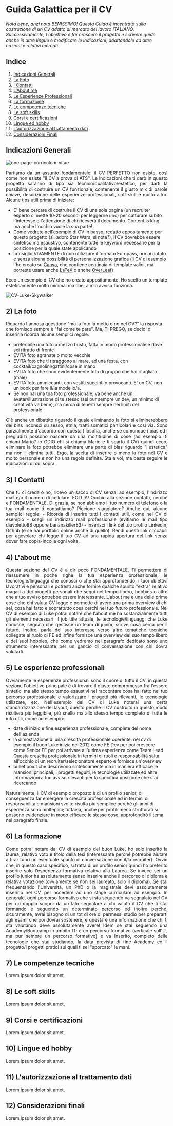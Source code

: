 # Guida Galattica per il CV
*Nota bene, anzi nota BENISSIMO! Questa Guida è incentrata sulla costruzione di un CV adatto al mercato del lavoro ITALIANO. Successivamente, l'obiettivo è far crescere il progetto e scrivere guide anche in altre lingue e modificare le indicazioni, adattandole ad altre nazioni e relativi mercati.*

## Indice
  1. [Indicazioni Generali](#1-indicazioni-generali)
  2. [La Foto](#2-la-foto)
  3. [I Contatti](#3-i-contatti)
  4. [L'About me](#4-labout-me)
  5. [Le Esperienze Professionali](#5-le-esperienze-professionali)
  6. [La formazione](#6-la-formazione)
  7. [Le competenze tecniche](#7-le-competenze-tecniche)
  8. [Le soft skills](#8-le-soft-skills)
  9. [Corsi e certificazioni](#9-corsi-e-certificazioni)
  10. [Lingue ed hobby](#10-lingue-ed-hobby)
  11. [L'autorizzazione al trattamento dati](#11-lautorizzazione-al-trattamento-dati)
  12. [Considerazioni Finali](#12-considerazioni-finali)

## Indicazioni Generali
![one-page-curriculum-vitae](./assets/images/one-page-curriculum-vitae.jpg)

<p align="justify">
Partiamo da un assunto fondamentale: il CV PERFETTO non esiste, così come non esiste "il CV a prova di ATS". 
Le indicazioni che ti darò in questo progetto saranno di tipo sia tecnico/qualitativo/estetico, per darti la possibilità di costruire un CV funzionale, contenente il giusto mix di parole chiave, descrizione delle esperienze professionali, soft skill e molto altro.
Alcune tips utili prima di iniziare: 
  </p>
  
- E' bene cercare di costruire il CV di una sola pagina (un recruiter esperto ci mette 10-20 secondi per leggerne uno) per catturare subito l'interesse e l'attenzione di chi riceverà il documento. Content is king, ma anche l'occhio vuole la sua parte!
- Come vedrete nell'esempio di CV in basso, redatto appositamente per questo progetto (sì, adoro Star Wars, si nota?), il CV dovrebbe essere sintetico ma esaustivo, contenente tutte le keyword necessarie per la posizione per la quale state applicando
- consiglio VIVAMENTE di non utilizzare il formato Europass, ormai datato e senza alcuna possibilità di personalizzazione grafica (il CV di esempio l'ho creato su <a href="https://www.canva.com/">Canva</a>, che contiene centinaia di template validi, ma potreste usare anche <a href="https://www.latextemplates.com/">LaTeX</a> o anche <a href="https://www.overleaf.com/">OverLeaf</a>)


Ecco un esempio di CV che ho creato appositamente. Ho scelto un template esteticamente molto minimal ma che, a mio avviso funziona.

![CV-Luke-Skywalker](./assets/images/CV-Luke-Skywalker-FE-Developer_v3.png)

## 2) La foto
Riguardo l'annosa questione "ma la foto la metto o no nel CV?" la risposta che fornisco sempre è "fai come te pare". Ma, TI PREGO, se decidi di inserirla ricorda alcune semplici regole:
- preferibile una foto a mezzo busto, fatta in modo professionale e dove sei ritratto di fronte
- EVITA foto sgranate o molto vecchie
- EVITA foto che ti ritraggono al mare, ad una festa, con cocktail/cagnolini/gattini/cose in mano
- EVITA foto che sono evidentemente foto di gruppo che hai ritagliato (male)
- EVITA foto ammiccanti, con vestiti succinti o provocanti. E' un CV, non un book per fare il/la modello/a.
- Se non hai una tua foto professionale, va bene anche un avatar/illustrazione di te stesso (sei pur sempre un dev, un minimo di creatività va bene), ma cerca di tenerti sempre nei limiti del professionale

<p align="justify">
C'è anche un dibattito riguardo il quale eliminando la foto si eliminerebbero dei bias inconsci su sesso, etnia, tratti somatici particolari e così via. Sono parzialmente d'accordo con questa filosofia, anche se comunque i bias ed i pregiudizi possono nascere da una moltitudine di cose (ad esempio: ti chiami Mario? Io ODIO chi si chiama Mario e ti scarto il CV) quindi ecco, eliminare la foto potrebbe eliminare una parte di bias riguardo "l'estetica" ma non li elimina tutti.
Ergo, la scelta di inserire o meno la foto nel CV è molto personale e non ha una regola definita. Sta a voi, ma basta seguire le indicazioni di cui sopra.
</p>

## 3) I Contatti
<p align="justify">
Che tu ci creda o no, ricevo un sacco di CV senza, ad esempio, l'indirizzo mail e/o il numero di cellulare. FOLLIA! 
Occhio alla sezione contatti, perché è FONDAMENTALE. Di grazia, se non abbiamo il tuo numero di telefono o la tua mail come ti contattiamo? Piccione viaggiatore?
Anche qui, alcune semplici regole:
- Ricorda di inserire tutti i contatti utili, come nel CV di esempio
- scegli un indirizzo mail professionale (evitiamo le mail tipo diavoletto88 oppure bananakiller83)
- inserisci i link del tuo profilo Linkedin, Github (e se hai portfolio online anche di quello). Rendi questi link cliccabili per agevolare chi legge il tuo CV ad una rapida apertura del link senza dover fare copia-incolla ogni volta.
</p>

## 4) L'about me
<p align="justify">
  Questa sezione del CV è a dir poco FONDAMENTALE. Ti permetterà di riassumere in poche righe la tua esperienza professionale, le tecnologie/linguaggi che conosci o che stai approfondendo, i tuoi obiettivi lavorativi e personali e potresti anche fornire qualche spunto "extra" relativo magari a dei progetti personali che segui nel tempo libero, hobbies o altro che a tuo avviso potrebbe essere interessante. 
  L'about me è una delle prime cose che chi valuta CV legge e permette di avere una prima overview di chi sei, cosa hai fatto e soprattutto cosa cerchi nel tuo futuro professionale. Nel CV di esempio di Luke potrai notare che l'about me ha sostanzialmente tutti gli elementi necessari: il job title attuale, le tecnologie/linguaggi che Luke conosce, segnala che gestisce un team di junior, scrive cosa cerca per il futuro. Inoltre, parla del suo interesse verso altre tematiche tecniche collegate al ruolo di FE ed infine fornisce una overview del suo tempo libero e dei suoi hobbies, che come vedremo nel paragrafo dedicato sono uno strumento interessante per un gancio di conversazione con chi dovrà valutarti.
</p>

## 5) Le esperienze professionali
<p align="justify">
  Ovviamente le esperienze professionali sono il cuore di tutto il CV: in questa sezione l'obiettivo principale è di trovare il giusto compromesso fra l'essere sintetici ma allo stesso tempo esaustivi nel raccontare cosa hai fatto nel tuo percorso professionale e valorizzare i progetti più rilevanti, le tecnologie utilizzate, etc. Nell'esempio del CV di Luke noterai una certa standardizzazione del layout, questo perché il CV costruito in questo modo risulterà più leggibile, più snello ma allo stesso tempo completo di tutte le info utili, come ad esempio:
  </p>
  
  - date di inizio e fine esperienza professionale, complete del nome dell'azienda
  - la dimostrazione di una crescita professionale coerente: nel cv di esempio il buon Luke inizia nel 2012 come FE Dev per poi crescere come Senior FE per poi arrivare all'ultima esperienza come Team Lead. Questa crescita professionale in termini di ruoli e responsabilità salta all'occhio di un recruiter/selezionatore esperto e fornisce un'overview
  - bullet point che descrivono sinteticamente ma in maniera efficace le mansioni principali, i progetti seguiti, le tecnologie utilizzate ed altre informazioni a tuo avviso rilevanti per la specifica posizione che stai ricercando

Naturalmente, il CV di esempio proposto è di un profilo senior, di conseguenza far emergere la crescita professionale ed in termini di responsabilità e mansioni svolte risulta più semplice perché gli anni di esperienza sono molteplici; tuttavia, anche per profili meno strutturati si possono evidenziare in modo efficace le stesse cose, approfondirò il tema nel paragrafo finale.

## 6) La formazione
<p align="justify">
  Come potrai notare dal CV di esempio del buon Luke, ho solo inserito la laurea, relativo voto e titolo della tesi (interessante perché potrebbe aiutare a tirar fuori un eventuale spunto di conversazione con il/la recruiter). Ovvio che, in questo caso specifico, si tratta di un profilo senior quindi ho preferito inserire solo l'esperienza formativa relativa alla Laurea. Se invece sei un profilo junior ha assolutamente senso inserire anche il percorso di diploma e relativa votazione (ovviamente se non sei laureato, solo il diploma). Se stai frequentando l'Università, un PhD o la magistrale devi assolutamente inserirlo nel CV, per accedere ad uno stage curriculare ad esempio. In generale, ogni percorso formativo che si sta seguendo va segnalato nel CV per un doppio scopo: da un lato segnalare a chi valuta il CV che ti stai formando e seguendo un determinato percorso ed inoltre perché, sicuramente, avrai bisogno di un tot di ore di permessi studio per prepararti agli esami che poi dovrai sostenere, e questa è una informazione che chi ti sta valutando deve assolutamente avere!
  Idem se stai seguendo una Academy/Bootcamp in ambito IT: è un percorso formativo (verticale sull'IT, ma pur sempre un percorso formativo) e va inserito, completo delle tecnologie che stai studiando, la data prevista di fine Academy ed il progetto/i progetti pratici sui quali ti sei "sporcato" le mani. 

## 7) Le competenze tecniche
Lorem ipsum dolor sit amet.

## 8) Le soft skills
Lorem ipsum dolor sit amet.

## 9) Corsi e certificazioni
Lorem ipsum dolor sit amet.

## 10) Lingue ed hobby
Lorem ipsum dolor sit amet.

## 11) L'autorizzazione al trattamento dati
Lorem ipsum dolor sit amet.

## 12) Considerazioni finali
Lorem ipsum dolor sit amet.
